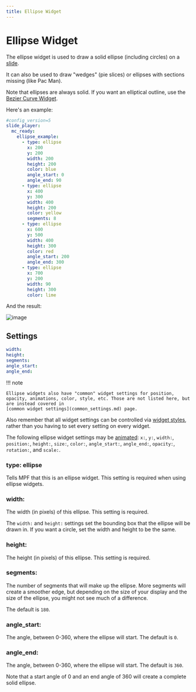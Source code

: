 ```yaml
---
title: Ellipse Widget
---
```


# Ellipse Widget


The ellipse widget is used to draw a solid ellipse (including circles)
on a [slide](../slides/index.md).

It can also be used to draw "wedges" (pie slices) or ellipses with
sections missing (like Pac Man).

Note that ellipses are always solid. If you want an elliptical outline,
use the [Bezier Curve Widget](bezier.md).

Here's an example:

``` yaml
#config_version=5
slide_player:
  mc_ready:
    ellipse_example:
      - type: ellipse
        x: 200
        y: 200
        width: 200
        height: 200
        color: blue
        angle_start: 0
        angle_end: 90
      - type: ellipse
        x: 400
        y: 300
        width: 400
        height: 200
        color: yellow
        segments: 8
      - type: ellipse
        x: 600
        y: 500
        width: 400
        height: 300
        color: red
        angle_start: 200
        angle_end: 300
      - type: ellipse
        x: 700
        y: 200
        width: 90
        height: 300
        color: lime
```

And the result:

![image](../images/ellipse.png)

## Settings

``` yaml
width:
height:
segments:
angle_start:
angle_end:
```

!!! note

    Ellipse widgets also have "common" widget settings for position,
    opacity, animations, color, style, etc. Those are not listed here, but
    are instead covered in
    [common widget settings](common_settings.md) page.

Also remember that all widget settings can be controlled via
[widget styles](styles.md), rather than you having to set every setting on every
widget.

The following ellipse widget settings may be
[animated](animation.md):
`x:`, `y:`, `width:`, `position:`, `height:`, `size:`, `color:`,
`angle_start:`, `angle_end:`, `opacity:`, `rotation:`, and `scale:`.

### type: ellipse

Tells MPF that this is an ellipse widget. This setting is required when
using ellipse widgets.

### width:

The width (in pixels) of this ellipse. This setting is required.

The `width:` and `height:` settings set the bounding box that the
ellipse will be drawn in. If you want a circle, set the width and height
to be the same.

### height:

The height (in pixels) of this ellipse. This setting is required.

### segments:

The number of segments that will make up the ellipse. More segments will
create a smoother edge, but depending on the size of your display and
the size of the ellipse, you might not see much of a difference.

The default is `180`.

### angle_start:

The angle, between 0-360, where the ellipse will start. The default is
`0`.

### angle_end:

The angle, between 0-360, where the ellipse will start. The default is
`360`.

Note that a start angle of 0 and an end angle of 360 will create a
complete solid ellipse.
